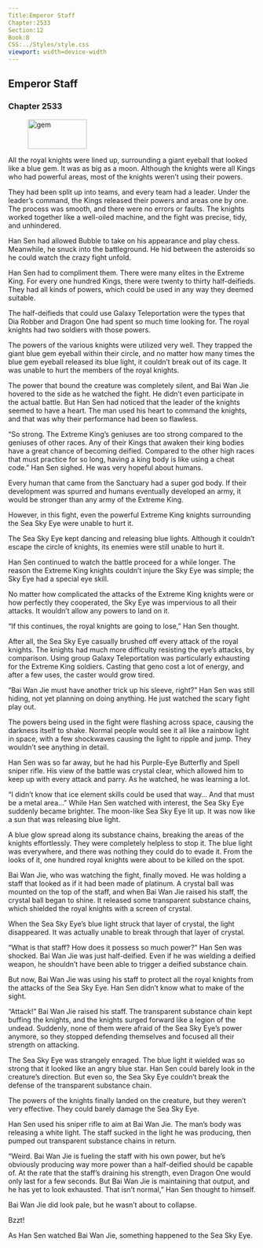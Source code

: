 ```yaml
---
Title:Emperor Staff 
Chapter:2533 
Section:12 
Book:8 
CSS:../Styles/style.css 
viewport: width=device-width
---
```

  
## Emperor Staff
### Chapter 2533
  
<figure>
	<img src="../Images/gem.gif" alt="gem" id="gem" width="120" height="60" />
</figure>
  

  
All the royal knights were lined up, surrounding a giant eyeball that looked like a blue gem. It was as big as a moon. Although the knights were all Kings who had powerful areas, most of the knights weren’t using their powers.

They had been split up into teams, and every team had a leader. Under the leader’s command, the Kings released their powers and areas one by one. The process was smooth, and there were no errors or faults. The knights worked together like a well-oiled machine, and the fight was precise, tidy, and unhindered.

Han Sen had allowed Bubble to take on his appearance and play chess. Meanwhile, he snuck into the battleground. He hid between the asteroids so he could watch the crazy fight unfold.

Han Sen had to compliment them. There were many elites in the Extreme King. For every one hundred Kings, there were twenty to thirty half-deifieds. They had all kinds of powers, which could be used in any way they deemed suitable.

The half-deifieds that could use Galaxy Teleportation were the types that Dia Robber and Dragon One had spent so much time looking for. The royal knights had two soldiers with those powers.

The powers of the various knights were utilized very well. They trapped the giant blue gem eyeball within their circle, and no matter how many times the blue gem eyeball released its blue light, it couldn’t break out of its cage. It was unable to hurt the members of the royal knights.

The power that bound the creature was completely silent, and Bai Wan Jie hovered to the side as he watched the fight. He didn’t even participate in the actual battle. But Han Sen had noticed that the leader of the knights seemed to have a heart. The man used his heart to command the knights, and that was why their performance had been so flawless.

“So strong. The Extreme King’s geniuses are too strong compared to the geniuses of other races. Any of their Kings that awaken their king bodies have a great chance of becoming deified. Compared to the other high races that must practice for so long, having a king body is like using a cheat code.” Han Sen sighed. He was very hopeful about humans.

Every human that came from the Sanctuary had a super god body. If their development was spurred and humans eventually developed an army, it would be stronger than any army of the Extreme King.

However, in this fight, even the powerful Extreme King knights surrounding the Sea Sky Eye were unable to hurt it.

The Sea Sky Eye kept dancing and releasing blue lights. Although it couldn’t escape the circle of knights, its enemies were still unable to hurt it.

Han Sen continued to watch the battle proceed for a while longer. The reason the Extreme King knights couldn’t injure the Sky Eye was simple; the Sky Eye had a special eye skill.

No matter how complicated the attacks of the Extreme King knights were or how perfectly they cooperated, the Sky Eye was impervious to all their attacks. It wouldn’t allow any powers to land on it.

“If this continues, the royal knights are going to lose,” Han Sen thought.

After all, the Sea Sky Eye casually brushed off every attack of the royal knights. The knights had much more difficulty resisting the eye’s attacks, by comparison. Using group Galaxy Teleportation was particularly exhausting for the Extreme King soldiers. Casting that geno cost a lot of energy, and after a few uses, the caster would grow tired.

“Bai Wan Jie must have another trick up his sleeve, right?” Han Sen was still hiding, not yet planning on doing anything. He just watched the scary fight play out.

The powers being used in the fight were flashing across space, causing the darkness itself to shake. Normal people would see it all like a rainbow light in space, with a few shockwaves causing the light to ripple and jump. They wouldn’t see anything in detail.

Han Sen was so far away, but he had his Purple-Eye Butterfly and Spell sniper rifle. His view of the battle was crystal clear, which allowed him to keep up with every attack and parry. As he watched, he was learning a lot.

“I didn’t know that ice element skills could be used that way… And that must be a metal area…” While Han Sen watched with interest, the Sea Sky Eye suddenly became brighter. The moon-like Sea Sky Eye lit up. It was now like a sun that was releasing blue light.

A blue glow spread along its substance chains, breaking the areas of the knights effortlessly. They were completely helpless to stop it. The blue light was everywhere, and there was nothing they could do to evade it. From the looks of it, one hundred royal knights were about to be killed on the spot.

Bai Wan Jie, who was watching the fight, finally moved. He was holding a staff that looked as if it had been made of platinum. A crystal ball was mounted on the top of the staff, and when Bai Wan Jie raised his staff, the crystal ball began to shine. It released some transparent substance chains, which shielded the royal knights with a screen of crystal.

When the Sea Sky Eye’s blue light struck that layer of crystal, the light disappeared. It was actually unable to break through that layer of crystal.

“What is that staff? How does it possess so much power?” Han Sen was shocked. Bai Wan Jie was just half-deified. Even if he was wielding a deified weapon, he shouldn’t have been able to trigger a deified substance chain.

But now, Bai Wan Jie was using his staff to protect all the royal knights from the attacks of the Sea Sky Eye. Han Sen didn’t know what to make of the sight.

“Attack!” Bai Wan Jie raised his staff. The transparent substance chain kept buffing the knights, and the knights surged forward like a legion of the undead. Suddenly, none of them were afraid of the Sea Sky Eye’s power anymore, so they stopped defending themselves and focused all their strength on attacking.

The Sea Sky Eye was strangely enraged. The blue light it wielded was so strong that it looked like an angry blue star. Han Sen could barely look in the creature’s direction. But even so, the Sea Sky Eye couldn’t break the defense of the transparent substance chain.

The powers of the knights finally landed on the creature, but they weren’t very effective. They could barely damage the Sea Sky Eye.

Han Sen used his sniper rifle to aim at Bai Wan Jie. The man’s body was releasing a white light. The staff sucked in the light he was producing, then pumped out transparent substance chains in return.

“Weird. Bai Wan Jie is fueling the staff with his own power, but he’s obviously producing way more power than a half-deified should be capable of. At the rate that the staff’s draining his strength, even Dragon One would only last for a few seconds. But Bai Wan Jie is maintaining that output, and he has yet to look exhausted. That isn’t normal,” Han Sen thought to himself.

Bai Wan Jie did look pale, but he wasn’t about to collapse.

Bzzt!

As Han Sen watched Bai Wan Jie, something happened to the Sea Sky Eye.